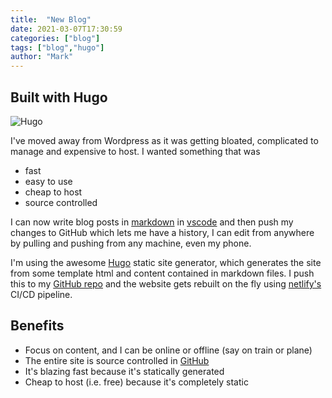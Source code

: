 ```yaml
---
title:  "New Blog"
date: 2021-03-07T17:30:59
categories: ["blog"]
tags: ["blog","hugo"]
author: "Mark"
---
```


## Built with Hugo

![Hugo](hugo-logo-wide.svg)

I've moved away from Wordpress as it was getting bloated, complicated to manage and expensive to host. I wanted something that was 

* fast
* easy to use
* cheap to host
* source controlled 

I can now write blog posts in [markdown](https://www.markdownguide.org/) in [vscode](https://code.visualstudio.com/) and then push my changes to GitHub which lets me have a history, I can edit from anywhere by pulling and pushing from any machine, even my phone.

I'm using the awesome [Hugo](https://gohugo.io/) static site generator, which generates the site from some template html and content contained in markdown files. I push this to my [GitHub repo](https://github.com/markallisongit/blog) and the website gets rebuilt on the fly using [netlify's](https://www.netlify.com/) CI/CD pipeline.

## Benefits

* Focus on content, and I can be online or offline (say on train or plane)
* The entire site is source controlled in [GitHub](https://github.com/markallisongit/blog)
* It's blazing fast because it's statically generated
* Cheap to host (i.e. free) because it's completely static
